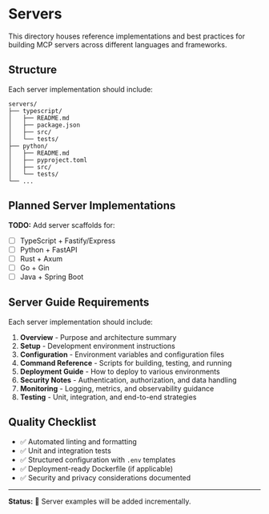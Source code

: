 # Servers

This directory houses reference implementations and best practices for building MCP servers across different languages and frameworks.

## Structure

Each server implementation should include:

```
servers/
├── typescript/
│   ├── README.md
│   ├── package.json
│   ├── src/
│   └── tests/
├── python/
│   ├── README.md
│   ├── pyproject.toml
│   ├── src/
│   └── tests/
└── ...
```

## Planned Server Implementations

**TODO:** Add server scaffolds for:

- [ ] TypeScript + Fastify/Express
- [ ] Python + FastAPI
- [ ] Rust + Axum
- [ ] Go + Gin
- [ ] Java + Spring Boot

## Server Guide Requirements

Each server implementation should include:

1. **Overview** - Purpose and architecture summary
2. **Setup** - Development environment instructions
3. **Configuration** - Environment variables and configuration files
4. **Command Reference** - Scripts for building, testing, and running
5. **Deployment Guide** - How to deploy to various environments
6. **Security Notes** - Authentication, authorization, and data handling
7. **Monitoring** - Logging, metrics, and observability guidance
8. **Testing** - Unit, integration, and end-to-end strategies

## Quality Checklist

- ✅ Automated linting and formatting
- ✅ Unit and integration tests
- ✅ Structured configuration with `.env` templates
- ✅ Deployment-ready Dockerfile (if applicable)
- ✅ Security and privacy considerations documented

---

**Status:** 🚧 Server examples will be added incrementally.
